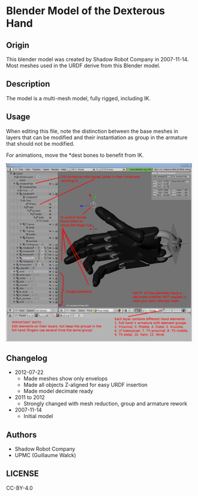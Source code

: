# Blender Model of the Dexterous Hand

## Origin

This blender model was created by Shadow Robot Company in 2007-11-14.
Most meshes used in the URDF derive from this Blender model.

## Description

The model is a multi-mesh model, fully rigged, including IK.

## Usage

When editing this file, note the distinction between the base meshes in layers that can be modified and their instantiation as group in the armature that should not be modified.

For animations, move the *dest bones to benefit from IK.

![Tutorial](BlenderHandTutoComments.png)

## Changelog

* 2012-07-22
    - Made meshes show only envelops
    - Made all objects Z-aligned for easy URDF insertion
    - Made model decimate ready
* 2011 to 2012
    - Strongly changed with mesh reduction, group and armature rework
* 2007-11-14
    - Initial model

## Authors

* Shadow Robot Company
* UPMC (Guillaume Walck)

## LICENSE

CC-BY-4.0
